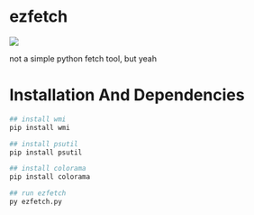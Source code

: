 # ezfetch
<img src="https://i.postimg.cc/8z91Ww4S/ezfetch.png"></img>

not a simple python fetch tool, but yeah


# Installation And Dependencies
```python
## install wmi
pip install wmi

## install psutil
pip install psutil

## install colorama
pip install colorama

## run ezfetch
py ezfetch.py

```
